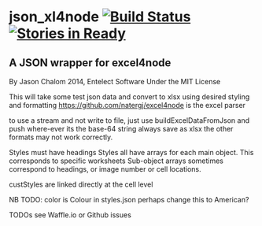 json_xl4node [![Build Status](https://travis-ci.org/TRex22/json_xl4node.svg)](https://travis-ci.org/TRex22/json_xl4node) [![Stories in Ready](https://badge.waffle.io/TRex22/json_xl4node.png?label=ready&title=Ready)](https://waffle.io/TRex22/json_xl4node)
============

A JSON wrapper for excel4node
-----------------------------

By Jason Chalom 2014, Entelect Software
Under the MIT License

This will take some test json data and convert to xlsx using desired styling and formatting
https://github.com/natergj/excel4node is the excel parser

to use a stream and not write to file, just use buildExcelDataFromJson and push where-ever its the base-64 string
always save as xlsx the other formats may not work correctly.

Styles must have headings
Styles all have arrays for each main object. This corresponds to specific worksheets
Sub-object arrays sometimes correspond to headings, or image number or cell locations.

custStyles are linked directly at the cell level

NB TODO: color is Colour in styles.json perhaps change this to American?

TODOs see Waffle.io or Github issues

